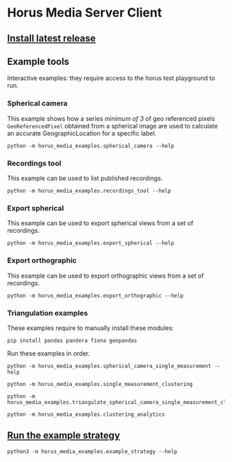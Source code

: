 # Horus Media Server Client

## [Install latest release](https://github.com/horus-view-and-explore/horus-media-client/wiki/Install-latest-release)


## Example tools

Interactive examples: they require access to the horus test playground to run.

### Spherical camera
This example shows how a series _minimum of 3_ of geo referenced pixels `GeoReferencedPixel`
obtained from a spherical image are used to calculate an accurate GeographicLocation for a specific label.
```
python -m horus_media_examples.spherical_camera --help
```

### Recordings tool
This example can be used to list published recordings.
```
python -m horus_media_examples.recordings_tool --help
```

### Export spherical
This example can be used to export spherical views from a set of recordings.
```
python -m horus_media_examples.export_spherical --help
```
### Export orthographic
This example can be used to export orthographic views from a set of recordings.
```
python -m horus_media_examples.export_orthographic --help
```

### Triangulation examples


These examples require to manually install these modules:
```
pip install pandas pandera fiona geopandas
```

Run these examples in order.
```
python -m horus_media_examples.spherical_camera_single_measurement --help
```
```
python -m horus_media_examples.single_measurement_clustering
```
```
python -m horus_media_examples.triangulate_spherical_camera_single_measurement_clusters
```

```
python -m horus_media_examples.clustering_analytics
```

## [Run the example strategy](https://github.com/horus-view-and-explore/horus-media-client/wiki/Example-strategy-tool)

```
python3 -m horus_media_examples.example_strategy --help
```
